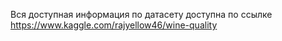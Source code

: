 Вся доступная информация по датасету доступна по ссылке https://www.kaggle.com/rajyellow46/wine-quality
